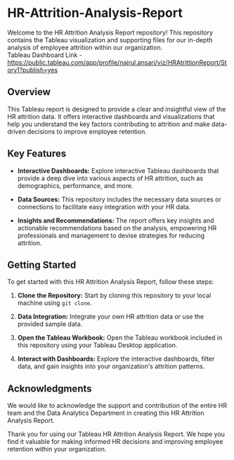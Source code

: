 
# HR-Attrition-Analysis-Report

Welcome to the HR Attrition Analysis Report repository! This repository contains the Tableau visualization and supporting files for our in-depth analysis of employee attrition within our organization.                                                                                                                                                                         
Tableau Dashboard Link - https://public.tableau.com/app/profile/najrul.ansari/viz/HRAtrittionReport/Story1?publish=yes

## Overview

This Tableau report is designed to provide a clear and insightful view of the HR attrition data. It offers interactive dashboards and visualizations that help you understand the key factors contributing to attrition and make data-driven decisions to improve employee retention.

## Key Features

- **Interactive Dashboards:** Explore interactive Tableau dashboards that provide a deep dive into various aspects of HR attrition, such as demographics, performance, and more.

- **Data Sources:** This repository includes the necessary data sources or connections to facilitate easy integration with your HR data.

- **Insights and Recommendations:** The report offers key insights and actionable recommendations based on the analysis, empowering HR professionals and management to devise strategies for reducing attrition.

## Getting Started

To get started with this HR Attrition Analysis Report, follow these steps:

1. **Clone the Repository:** Start by cloning this repository to your local machine using `git clone`.

2. **Data Integration:** Integrate your own HR attrition data or use the provided sample data.

3. **Open the Tableau Workbook:** Open the Tableau workbook included in this repository using your Tableau Desktop application.

4. **Interact with Dashboards:** Explore the interactive dashboards, filter data, and gain insights into your organization's attrition patterns.


## Acknowledgments

We would like to acknowledge the support and contribution of the entire HR team and the Data Analytics Department in creating this HR Attrition Analysis Report.

Thank you for using our Tableau HR Attrition Analysis Report. We hope you find it valuable for making informed HR decisions and improving employee retention within your organization.

